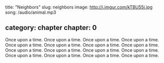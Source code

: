 title: "Neighbors"
slug: neighbors
image: http://i.imgur.com/kTBU55i.jpg
song: /audio/animal.mp3

category: chapter
chapter: 0
---

Once upon a time. Once upon a time. Once upon a time. Once upon a time.
Once upon a time. Once upon a time. Once upon a time. Once upon a time.
Once upon a time. Once upon a time. Once upon a time. Once upon a time.
Once upon a time. Once upon a time. Once upon a time. Once upon a time.
